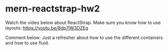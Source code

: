 # mern-reactstrap-hw2

Watch the video below about ReactStrap. Make sure you know how to use layouts:
https://youtu.be/8dp7lW3DZEg

Comment below:
Just a refresher about how to use the different containers and how to use fluid.
